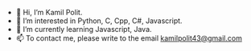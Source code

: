 - 👋 Hi, I’m Kamil Polit.
- 👀 I’m interested in Python, C, Cpp, C#, Javascript.
- 🌱 I’m currently learning Javascript, Java.
- 📫 To contact me, please write to the email kamilpolit43@gmail.com
